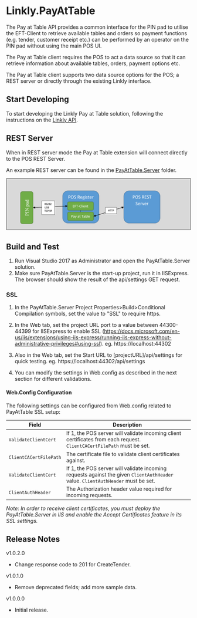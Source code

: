 # Linkly.PayAtTable

The Pay at Table API provides a common interface for the PIN pad to utilise the EFT-Client to retrieve available tables and orders so payment functions (e.g. tender, customer receipt etc.) can be performed by an operator on the PIN pad without using the main POS UI. 

The Pay at Table client requires the POS to act a data source so that it can retrieve information about available tables, orders, payment options etc. 

The Pay at Table client supports two data source options for the POS; a REST server or directly through the existing Linkly interface. 

## Start Developing

To start developing the Linkly Pay at Table solution, following the instructions on the [Linkly API](http://linkly.com.au/apidoc/TCPIP/#pay-at-table).

## REST Server 
When in REST server mode the Pay at Table extension will connect directly to the POS REST Server. 

An example REST server can be found in the [PayAtTable.Server](PayAtTable.Server) folder.

![REST INTERFACE DIAGRAM](rest-interface.png)

## Build and Test

1. Run Visual Studio 2017 as Administrator and open the PayAtTable.Server solution.
2. Make sure PayAtTable.Server is the start-up project, run it in IISExpress. The browser should show the result of the api/settings GET request.
 
### SSL
1. In the PayAtTable.Server Project Properties>Build>Conditional Compilation symbols, set the value to "SSL" to require https.
2. In the Web tab, set the project URL port to a value between 44300-44399 for IISExpress to enable SSL (https://docs.microsoft.com/en-us/iis/extensions/using-iis-express/running-iis-express-without-administrative-privileges#using-ssl).
eg. https://localhost:44302

3. Also in the Web tab, set the Start URL to [projectURL]/api/settings for quick testing.
eg. https://localhost:44302/api/settings

4. You can modify the settings in Web.config as described in the next section for different validations.

#### Web.Config Configuration

The following settings can be configured from Web.config related to PayAtTable SSL setup:

| Field      | Description |
|--------------|--------|
| `ValidateClientCert` | If 1, the POS server will validate incoming client certificates from each request. `ClientCACertFilePath` must be set. |
| `ClientCACertFilePath` | The certificate file to validate client certificates against. |
| `ValidateClientCert` | If 1, the POS server will validate incoming requests against the given `ClientAuthHeader` value. `ClientAuthHeader` must be set. |
| `ClientAuthHeader` | The Authorization header value required for incoming requests. |

*Note: In order to receive client certificates, you must deploy the PayAtTable.Server in IIS and enable the Accept Certificates feature in its SSL settings.*

## Release Notes
v1.0.2.0
- Change response code to 201 for CreateTender.

v1.0.1.0
- Remove deprecated fields; add more sample data.

v1.0.0.0
- Initial release.